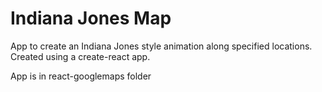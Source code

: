 # Indiana Jones Map

App to create an Indiana Jones style animation along specified locations. Created using a create-react app.

App is in react-googlemaps folder
